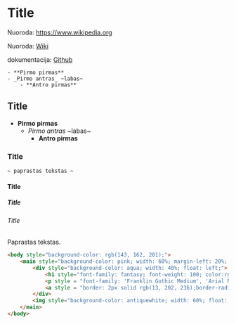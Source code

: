 # Title
Nuoroda: https://www.wikipedia.org

Nuoroda: [Wiki](https://www.wikipedia.org)

dokumentacija: [Github](https://docs.github.com/en/get-started/writing-on-github/getting-started-with-writing-and-formatting-on-github/basic-writing-and-formatting-syntax)

    - **Pirmo pirmas**
    - _Pirmo antras_ ~labas~
        - **Antro pirmas**
## Title
 - **Pirmo pirmas**
    - _Pirmo antras_ ~labas~
        - **Antro pirmas**
### Title
    ~ paprastas tekstas ~
#### Title
##### Title
###### Title

Paprastas tekstas.
```html
<body style="background-color: rgb(143, 162, 201);">
    <main style="background-color: pink; width: 60%; margin-left: 20%; margin-right: 20%; margin-top: 5%; display: inline-block;">
        <div style="background-color: aqua; width: 40%; float: left;">
            <h1 style="font-family: fantasy; font-weight: 100; color:rgb(11, 139, 225);font-size: 70px; margin-top: 40%;">404</h1>
            <p style = "font-family: 'Franklin Gothic Medium', 'Arial Narrow', Arial, sans-serif; text-transform:uppercase; font-weight: 600;font-size: 25px;color: rgb(72, 70, 70);margin-top: 1%;">Page not found</p>
            <a style = "border: 2px solid rgb(13, 202, 236);border-radius: 10px; padding-left: 10%; padding-right: 10%; font-size: 25px; color:rgb(13, 202, 236); text-decoration: none; "href="#">Go home</a>
        </div>
        <img style="background-color: antiquewhite; width: 60%; float: right;" src="./img/ufo.jpg" alt="Ateiviu lekste kuri vagia musu daiktus">
    </main>
</body>
```
